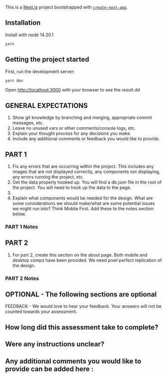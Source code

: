 This is a [Next.js](https://nextjs.org/) project bootstrapped with [`create-next-app`](https://github.com/vercel/next.js/tree/canary/packages/create-next-app).

## Installation

Install with node 14.20.1

```bash
yarn
```

## Getting the project started

First, run the development server:

```bash
yarn dev
```

Open [http://localhost:3000](http://localhost:3000) with your browser to see the result.dd

## GENERAL EXPECTATIONS

1. Show git knowledge by branching and merging, appropriate commit messages, etc.
2. Leave no unused vars or other comments/console logs, etc.
3. Explain your thought process for any decisions you make.
4. Include any additional comments or feedback you would like to provide.

## PART 1

1. Fix any errors that are occurring within the project. This includes any images that are not displayed correctly, any components not displaying, any errors running the project, etc.
2. Get the data properly hooked up. You will find a db.json file in the root of the project. You will need to hook up the data to the page.
3.
4. Explain what components would be needed for the design. What are some considerations we should make/what are some potential issues we might run into? Think Mobile First. Add these to the notes section below.

### PART 1 Notes

## PART 2

1. For part 2, create this section on the about page. Both mobile and desktop comps have been provided. We need pixel perfect replication of the design.

### PART 2 Notes

## OPTIONAL - The following sections are optional

FEEDBACK - We would love to hear your feedback. Your answers will not be counted towards your assessment.

## How long did this assessment take to complete?

## Were any instructions unclear?

## Any additional comments you would like to provide can be added here :
